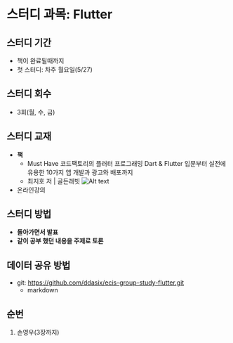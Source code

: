 # 스터디 과목: Flutter

## 스터디 기간
- 책이 완료될때까지
- 첫 스터디: 차주 월요일(5/27)

## 스터디 회수
- 3회(월, 수, 금)

## 스터디 교재
- **책**
    - Must Have 코드팩토리의 플러터 프로그래밍 Dart & Flutter 입문부터 실전에 유용한 10가지 앱 개발과 광고와 배포까지
    - 최지호 저 | 골든래빗
    ![Alt text](image.png)
- 온라인강의

## 스터디 방법
- **돌아가면서 발표**
- **같이 공부 했던 내용을 주제로 토론**

## 데이터 공유 방법
- git: https://github.com/ddasix/ecis-group-study-flutter.git
    - markdown

## 순번
1. 손영우(3장까지)
